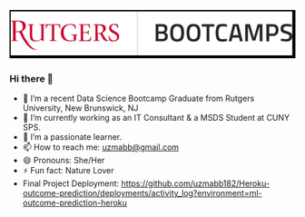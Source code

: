 ![image](https://github.com/uzmabb182/SQL-Challenge/blob/main/RUT.PNG) 
### Hi there 👋                                                                                                                         
- 🔭 I’m a recent Data Science Bootcamp Graduate from Rutgers University, New Brunswick, NJ
- 🌱 I’m currently working as an IT Consultant & a MSDS Student at CUNY SPS.
- 👯 I’m a passionate learner.
- 📫 How to reach me: uzmabb@gmail.com
- 😄 Pronouns: She/Her
- ⚡ Fun fact: Nature Lover
- Final Project Deployment: https://github.com/uzmabb182/Heroku-outcome-prediction/deployments/activity_log?environment=ml-outcome-prediction-heroku

